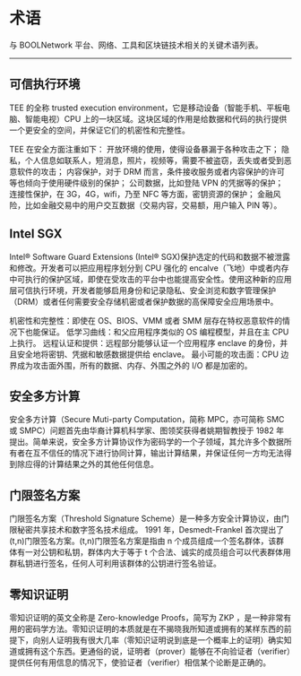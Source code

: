 # 术语

与 BOOLNetwork 平台、网络、工具和区块链技术相关的关键术语列表。

---

## 可信执行环境

TEE 的全称 trusted execution environment，它是移动设备（智能手机、平板电脑、智能电视）CPU 上的一块区域。这块区域的作用是给数据和代码的执行提供一个更安全的空间，并保证它们的机密性和完整性。

TEE 在安全方面注重如下： 开放环境的使用，使得设备暴漏于各种攻击之下； 隐私，个人信息如联系人，短消息，照片，视频等，需要不被盗窃，丢失或者受到恶意软件的攻击； 内容保护，对于 DRM 而言，条件接收服务或者内容保护的许可等也倾向于使用硬件级别的保护； 公司数据，比如登陆 VPN 的凭据等的保护； 连接性保护，在 3G，4G，wifi，乃至 NFC 等方面，密钥资源的保护； 金融风险，比如金融交易中的用户交互数据（交易内容，交易额，用户输入 PIN 等）。

## Intel SGX

Intel® Software Guard Extensions (Intel® SGX)保护选定的代码和数据不被泄露和修改。开发者可以把应用程序划分到 CPU 强化的 encalve（飞地）中或者内存中可执行的保护区域，即使在受攻击的平台中也能提高安全性。使用这种新的应用层可信执行环境，开发者能够启用身份和记录隐私、安全浏览和数字管理保护（DRM）或者任何需要安全存储机密或者保护数据的高保障安全应用场景中。

机密性和完整性：即使在 OS、BIOS、VMM 或者 SMM 层存在特权恶意软件的情况下也能保证。 低学习曲线：和父应用程序类似的 OS 编程模型，并且在主 CPU 上执行。 远程认证和提供：远程部分能够认证一个应用程序 enclave 的身份，并且安全地将密钥、凭据和敏感数据提供给 enclave。 最小可能的攻击面：CPU 边界成为攻击面外围，所有的数据、内存、外围之外的 I/O 都是加密的。

## 安全多方计算

安全多方计算（Secure Muti-party Computation，简称 MPC，亦可简称 SMC 或 SMPC）问题首先由华裔计算机科学家、图领奖获得者姚期智教授于 1982 年提出。简单来说，安全多方计算协议作为密码学的一个子领域，其允许多个数据所有者在互不信任的情况下进行协同计算，输出计算结果，并保证任何一方均无法得到除应得的计算结果之外的其他任何信息。

## 门限签名方案

门限签名方案（Threshold Signature Scheme）是一种多方安全计算协议，由门限秘密共享技术和数字签名技术组成。 1991 年，Desmedt-Frankel 首次提出了(t,n)门限签名方案。(t,n)门限签名方案是指由 n 个成员组成一个签名群体，该群体有一对公钥和私钥，群体内大于等于 t 个合法、诚实的成员组合可以代表群体用群私钥进行签名，任何人可利用该群体的公钥进行签名验证。

## 零知识证明

零知识证明的英文全称是 Zero-knowledge Proofs，简写为 ZKP ，是一种非常有用的密码学方法。零知识证明的本质就是在不揭晓我所知道或拥有的某样东西的前提下，向别人证明我有很大几率（零知识证明说到底是一个概率上的证明）确实知道或拥有这个东西。更通俗的说，证明者（prover）能够在不向验证者（verifier）提供任何有用信息的情况下，使验证者（verifier）相信某个论断是正确的。
